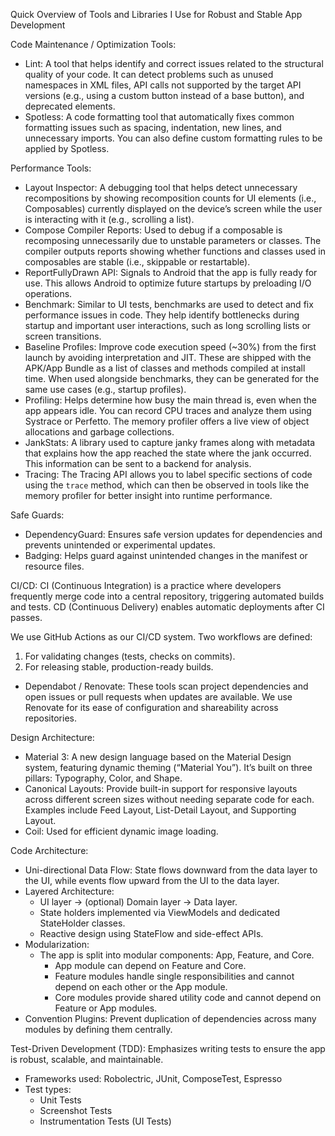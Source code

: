 
Quick Overview of Tools and Libraries I Use for Robust and Stable App Development

Code Maintenance / Optimization Tools:
- Lint: A tool that helps identify and correct issues related to the structural quality of your code. It can detect problems such as unused namespaces in XML files, API calls not supported by the target API versions (e.g., using a custom button instead of a base button), and deprecated elements.
- Spotless: A code formatting tool that automatically fixes common formatting issues such as spacing, indentation, new lines, and unnecessary imports. You can also define custom formatting rules to be applied by Spotless.

Performance Tools:
- Layout Inspector: A debugging tool that helps detect unnecessary recompositions by showing recomposition counts for UI elements (i.e., Composables) currently displayed on the device’s screen while the user is interacting with it (e.g., scrolling a list).
- Compose Compiler Reports: Used to debug if a composable is recomposing unnecessarily due to unstable parameters or classes. The compiler outputs reports showing whether functions and classes used in composables are stable (i.e., skippable or restartable).
- ReportFullyDrawn API: Signals to Android that the app is fully ready for use. This allows Android to optimize future startups by preloading I/O operations.
- Benchmark: Similar to UI tests, benchmarks are used to detect and fix performance issues in code. They help identify bottlenecks during startup and important user interactions, such as long scrolling lists or screen transitions.
- Baseline Profiles: Improve code execution speed (~30%) from the first launch by avoiding interpretation and JIT. These are shipped with the APK/App Bundle as a list of classes and methods compiled at install time. When used alongside benchmarks, they can be generated for the same use cases (e.g., startup profiles).
- Profiling: Helps determine how busy the main thread is, even when the app appears idle. You can record CPU traces and analyze them using Systrace or Perfetto. The memory profiler offers a live view of object allocations and garbage collections.
- JankStats: A library used to capture janky frames along with metadata that explains how the app reached the state where the jank occurred. This information can be sent to a backend for analysis.
- Tracing: The Tracing API allows you to label specific sections of code using the `trace` method, which can then be observed in tools like the memory profiler for better insight into runtime performance.

Safe Guards:
- DependencyGuard: Ensures safe version updates for dependencies and prevents unintended or experimental updates.
- Badging: Helps guard against unintended changes in the manifest or resource files.

CI/CD:
CI (Continuous Integration) is a practice where developers frequently merge code into a central repository, triggering automated builds and tests. CD (Continuous Delivery) enables automatic deployments after CI passes.

We use GitHub Actions as our CI/CD system. Two workflows are defined:
1. For validating changes (tests, checks on commits).
2. For releasing stable, production-ready builds.

- Dependabot / Renovate: These tools scan project dependencies and open issues or pull requests when updates are available. We use Renovate for its ease of configuration and shareability across repositories.

Design Architecture:
- Material 3: A new design language based on the Material Design system, featuring dynamic theming (“Material You”). It’s built on three pillars: Typography, Color, and Shape.
- Canonical Layouts: Provide built-in support for responsive layouts across different screen sizes without needing separate code for each. Examples include Feed Layout, List-Detail Layout, and Supporting Layout.
- Coil: Used for efficient dynamic image loading.

Code Architecture:
- Uni-directional Data Flow: State flows downward from the data layer to the UI, while events flow upward from the UI to the data layer.
- Layered Architecture: 
  - UI layer → (optional) Domain layer → Data layer.
  - State holders implemented via ViewModels and dedicated StateHolder classes.
  - Reactive design using StateFlow and side-effect APIs.
- Modularization:
  - The app is split into modular components: App, Feature, and Core.
    - App module can depend on Feature and Core.
    - Feature modules handle single responsibilities and cannot depend on each other or the App module.
    - Core modules provide shared utility code and cannot depend on Feature or App modules.
- Convention Plugins: Prevent duplication of dependencies across many modules by defining them centrally.

Test-Driven Development (TDD):
Emphasizes writing tests to ensure the app is robust, scalable, and maintainable.
- Frameworks used: Robolectric, JUnit, ComposeTest, Espresso
- Test types:
  - Unit Tests
  - Screenshot Tests
  - Instrumentation Tests (UI Tests)
